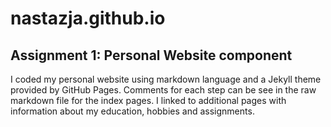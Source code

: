 # nastazja.github.io
## Assignment 1: Personal Website component
I coded my personal website using markdown language and a Jekyll theme provided by GitHub Pages. Comments for each step can be see in the raw markdown file for the index pages. 
I linked to additional pages with information about my education, hobbies and assignments. 
